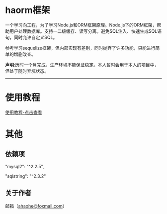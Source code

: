# haorm框架
一个学习向工程，为了学习Node.js和ORM框架原理。Node.js下的ORM框架，帮助用户处理数据库。支持一二级缓存、读写分离。避免SQL注入、快速生成SQL语句，同时允许自定义SQL。

参考学习sequelize框架，但内部实现有差别，同时抛弃了许多功能，只能进行简单的增删改查。

**声明**:历时一个月完成，生产环境不能保证稳定。本人暂时会用于本人的项目中，但处于随时弃坑状态。

---
# 使用教程

[使用教程-点击查看](./doc/document.md)

# 其他

## 依赖项

"mysql2": "^2.2.5",

"sqlstring": "^2.3.2"

## 关于作者

邮箱（ahaohe@foxmail.com）